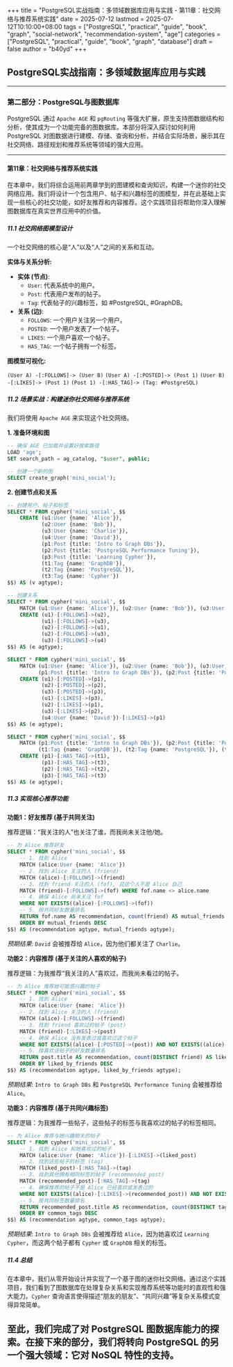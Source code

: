 +++
title = "PostgreSQL实战指南：多领域数据库应用与实践 - 第11章：社交网络与推荐系统实践"
date = 2025-07-12
lastmod = 2025-07-12T10:10:00+08:00
tags = ["PostgreSQL", "practical", "guide", "book", "graph", "social-network", "recommendation-system", "age"]
categories = ["PostgreSQL", "practical", "guide", "book", "graph", "database"]
draft = false
author = "b40yd"
+++

## PostgreSQL实战指南：多领域数据库应用与实践

-----

### 第二部分：PostgreSQL与图数据库

PostgreSQL 通过 `Apache AGE` 和 `pgRouting` 等强大扩展，原生支持图数据结构和分析，使其成为一个功能完备的图数据库。本部分将深入探讨如何利用 PostgreSQL 对图数据进行建模、存储、查询和分析，并结合实际场景，展示其在社交网络、路径规划和推荐系统等领域的强大应用。

-----

#### 第11章：社交网络与推荐系统实践

在本章中，我们将综合运用前两章学到的图建模和查询知识，构建一个迷你的社交网络应用。我们将设计一个包含用户、帖子和兴趣标签的图模型，并在此基础上实现一些核心的社交功能，如好友推荐和内容推荐。这个实践项目将帮助你深入理解图数据库在真实世界应用中的价值。

##### 11.1 社交网络图模型设计

一个社交网络的核心是“人”以及“人”之间的关系和互动。

**实体与关系分析:**

- **实体 (节点)**:
    - `User`: 代表系统中的用户。
    - `Post`: 代表用户发布的帖子。
    - `Tag`: 代表帖子的兴趣标签，如 #PostgreSQL, #GraphDB。
- **关系 (边)**:
    - `FOLLOWS`: 一个用户关注另一个用户。
    - `POSTED`: 一个用户发表了一个帖子。
    - `LIKES`: 一个用户喜欢一个帖子。
    - `HAS_TAG`: 一个帖子拥有一个标签。

**图模型可视化:**

`(User A) -[:FOLLOWS]-> (User B)`
`(User A) -[:POSTED]-> (Post 1)`
`(User B) -[:LIKES]-> (Post 1)`
`(Post 1) -[:HAS_TAG]-> (Tag: #PostgreSQL)`

##### 11.2 场景实战：构建迷你社交网络与推荐系统

我们将使用 `Apache AGE` 来实现这个社交网络。

**1. 准备环境和图**

```sql
-- 确保 AGE 已加载并设置好搜索路径
LOAD 'age';
SET search_path = ag_catalog, "$user", public;

-- 创建一个新的图
SELECT create_graph('mini_social');
```

**2. 创建节点和关系**

```sql
-- 创建用户、帖子和标签
SELECT * FROM cypher('mini_social', $$
    CREATE (u1:User {name: 'Alice'}),
           (u2:User {name: 'Bob'}),
           (u3:User {name: 'Charlie'}),
           (u4:User {name: 'David'}),
           (p1:Post {title: 'Intro to Graph DBs'}),
           (p2:Post {title: 'PostgreSQL Performance Tuning'}),
           (p3:Post {title: 'Learning Cypher'}),
           (t1:Tag {name: 'GraphDB'}),
           (t2:Tag {name: 'PostgreSQL'}),
           (t3:Tag {name: 'Cypher'})
$$) AS (v agtype);

-- 创建关系
SELECT * FROM cypher('mini_social', $$
    MATCH (u1:User {name: 'Alice'}), (u2:User {name: 'Bob'}), (u3:User {name: 'Charlie'}), (u4:User {name: 'David'})
    CREATE (u1)-[:FOLLOWS]->(u2),
           (u1)-[:FOLLOWS]->(u3),
           (u2)-[:FOLLOWS]->(u1),
           (u2)-[:FOLLOWS]->(u3),
           (u3)-[:FOLLOWS]->(u4)
$$) AS (e agtype);

SELECT * FROM cypher('mini_social', $$
    MATCH (u1:User {name: 'Alice'}), (u2:User {name: 'Bob'}), (u3:User {name: 'Charlie'}),
          (p1:Post {title: 'Intro to Graph DBs'}), (p2:Post {title: 'PostgreSQL Performance Tuning'}), (p3:Post {title: 'Learning Cypher'})
    CREATE (u1)-[:POSTED]->(p1),
           (u2)-[:POSTED]->(p2),
           (u3)-[:POSTED]->(p3),
           (u1)-[:LIKES]->(p3),
           (u2)-[:LIKES]->(p1),
           (u3)-[:LIKES]->(p2),
           (u4:User {name: 'David'})-[:LIKES]->(p1)
$$) AS (e agtype);

SELECT * FROM cypher('mini_social', $$
    MATCH (p1:Post {title: 'Intro to Graph DBs'}), (p2:Post {title: 'PostgreSQL Performance Tuning'}), (p3:Post {title: 'Learning Cypher'}),
          (t1:Tag {name: 'GraphDB'}), (t2:Tag {name: 'PostgreSQL'}), (t3:Tag {name: 'Cypher'})
    CREATE (p1)-[:HAS_TAG]->(t1),
           (p1)-[:HAS_TAG]->(t3),
           (p2)-[:HAS_TAG]->(t2),
           (p3)-[:HAS_TAG]->(t3)
$$) AS (e agtype);
```

##### 11.3 实现核心推荐功能

**功能1：好友推荐 (基于共同关注)**

推荐逻辑：“我关注的人”也关注了谁，而我尚未关注他/她。

```sql
-- 为 Alice 推荐好友
SELECT * FROM cypher('mini_social', $$
    -- 1. 找到 Alice
    MATCH (alice:User {name: 'Alice'})
    -- 2. 找到 Alice 关注的人 (friend)
    MATCH (alice)-[:FOLLOWS]->(friend)
    -- 3. 找到 friend 关注的人 (fof), 且这个人不是 Alice 自己
    MATCH (friend)-[:FOLLOWS]->(fof) WHERE fof.name <> alice.name
    -- 4. 确保 Alice 尚未关注 fof
    WHERE NOT EXISTS((alice)-[:FOLLOWS]->(fof))
    -- 5. 按共同好友数量排名
    RETURN fof.name AS recommendation, count(friend) AS mutual_friends
    ORDER BY mutual_friends DESC
$$) AS (recommendation agtype, mutual_friends agtype);
```
*预期结果*: `David` 会被推荐给 `Alice`，因为他们都关注了 `Charlie`。

**功能2：内容推荐 (基于关注的人喜欢的帖子)**

推荐逻辑：为我推荐“我关注的人”喜欢过，而我尚未看过的帖子。

```sql
-- 为 Alice 推荐她可能感兴趣的帖子
SELECT * FROM cypher('mini_social', $$
    -- 1. 找到 Alice
    MATCH (alice:User {name: 'Alice'})
    -- 2. 找到 Alice 关注的人 (friend)
    MATCH (alice)-[:FOLLOWS]->(friend)
    -- 3. 找到 friend 喜欢过的帖子 (post)
    MATCH (friend)-[:LIKES]->(post)
    -- 4. 确保 Alice 没有发表过或喜欢过这个帖子
    WHERE NOT EXISTS((alice)-[:POSTED]->(post)) AND NOT EXISTS((alice)-[:LIKES]->(post))
    -- 5. 按喜欢该帖子的好友数量排名
    RETURN post.title AS recommendation, count(DISTINCT friend) AS liked_by_friends
    ORDER BY liked_by_friends DESC
$$) AS (recommendation agtype, liked_by_friends agtype);
```
*预期结果*: `Intro to Graph DBs` 和 `PostgreSQL Performance Tuning` 会被推荐给 `Alice`。

**功能3：内容推荐 (基于共同兴趣标签)**

推荐逻辑：为我推荐一些帖子，这些帖子的标签与我喜欢过的帖子的标签相同。

```sql
-- 为 Alice 推荐与她兴趣相关的帖子
SELECT * FROM cypher('mini_social', $$
    -- 1. 找到 Alice 和她喜欢过的帖子
    MATCH (alice:User {name: 'Alice'})-[:LIKES]->(liked_post)
    -- 2. 找到这些帖子的标签 (tag)
    MATCH (liked_post)-[:HAS_TAG]->(tag)
    -- 3. 找到其他拥有相同标签的帖子 (recommended_post)
    MATCH (recommended_post)-[:HAS_TAG]->(tag)
    -- 4. 确保推荐的帖子不是 Alice 已经喜欢或发表过的
    WHERE NOT EXISTS((alice)-[:LIKES]->(recommended_post)) AND NOT EXISTS((alice)-[:POSTED]->(recommended_post))
    -- 5. 按共同标签数量排名
    RETURN recommended_post.title AS recommendation, count(DISTINCT tag) AS common_tags
    ORDER BY common_tags DESC
$$) AS (recommendation agtype, common_tags agtype);
```
*预期结果*: `Intro to Graph DBs` 会被推荐给 `Alice`，因为她喜欢过 `Learning Cypher`，而这两个帖子都有 `Cypher` 或 `GraphDB` 相关的标签。

##### 11.4 总结

在本章中，我们从零开始设计并实现了一个基于图的迷你社交网络。通过这个实践项目，我们看到了图数据库在处理复杂关系和实现推荐系统等功能时的直观性和强大能力。`Cypher` 查询语言使得描述“朋友的朋友”、“共同兴趣”等复杂关系模式变得异常简单。

至此，我们完成了对 PostgreSQL 图数据库能力的探索。在接下来的部分，我们将转向 PostgreSQL 的另一个强大领域：它对 NoSQL 特性的支持。
-----
